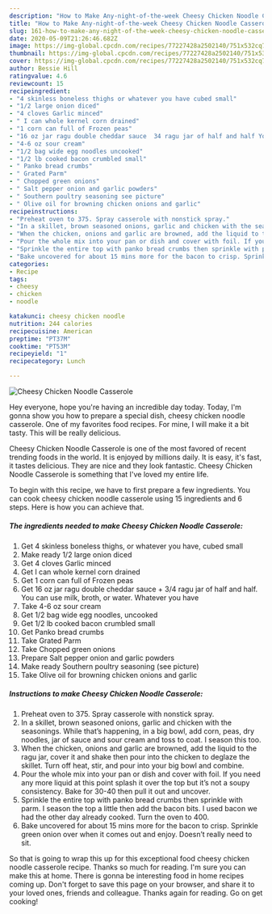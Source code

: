 ```yaml
---
description: "How to Make Any-night-of-the-week Cheesy Chicken Noodle Casserole"
title: "How to Make Any-night-of-the-week Cheesy Chicken Noodle Casserole"
slug: 161-how-to-make-any-night-of-the-week-cheesy-chicken-noodle-casserole
date: 2020-05-09T21:26:46.682Z
image: https://img-global.cpcdn.com/recipes/77227428a2502140/751x532cq70/cheesy-chicken-noodle-casserole-recipe-main-photo.jpg
thumbnail: https://img-global.cpcdn.com/recipes/77227428a2502140/751x532cq70/cheesy-chicken-noodle-casserole-recipe-main-photo.jpg
cover: https://img-global.cpcdn.com/recipes/77227428a2502140/751x532cq70/cheesy-chicken-noodle-casserole-recipe-main-photo.jpg
author: Bessie Hill
ratingvalue: 4.6
reviewcount: 15
recipeingredient:
- "4 skinless boneless thighs or whatever you have cubed small"
- "1/2 large onion diced"
- "4 cloves Garlic minced"
- " I can whole kernel corn drained"
- "1 corn can full of Frozen peas"
- "16 oz jar ragu double cheddar sauce  34 ragu jar of half and half You can use milk broth or water Whatever you have"
- "4-6 oz sour cream"
- "1/2 bag wide egg noodles uncooked"
- "1/2 lb cooked bacon crumbled small"
- " Panko bread crumbs"
- " Grated Parm"
- " Chopped green onions"
- " Salt pepper onion and garlic powders"
- " Southern poultry seasoning see picture"
- " Olive oil for browning chicken onions and garlic"
recipeinstructions:
- "Preheat oven to 375. Spray casserole with nonstick spray."
- "In a skillet, brown seasoned onions, garlic and chicken with the seasonings. While that’s happening, in a big bowl, add corn, peas, dry noodles, jar of sauce and sour cream and toss to coat. I season this too."
- "When the chicken, onions and garlic are browned, add the liquid to the ragu jar, cover it and shake then pour into the chicken to deglaze the skillet. Turn off heat, stir, and pour into your big bowl and combine."
- "Pour the whole mix into your pan or dish and cover with foil. If you need any more liquid at this point splash it over the top but it’s not a soupy consistency. Bake for 30-40 then pull it out and uncover."
- "Sprinkle the entire top with panko bread crumbs then sprinkle with parm. I season the top a little then add the bacon bits. I used bacon we had the other day already cooked. Turn the oven to 400."
- "Bake uncovered for about 15 mins more for the bacon to crisp. Sprinkle green onion over when it comes out and enjoy. Doesn’t really need to sit."
categories:
- Recipe
tags:
- cheesy
- chicken
- noodle

katakunci: cheesy chicken noodle 
nutrition: 244 calories
recipecuisine: American
preptime: "PT37M"
cooktime: "PT53M"
recipeyield: "1"
recipecategory: Lunch

---
```



![Cheesy Chicken Noodle Casserole](https://img-global.cpcdn.com/recipes/77227428a2502140/751x532cq70/cheesy-chicken-noodle-casserole-recipe-main-photo.jpg)

Hey everyone, hope you're having an incredible day today. Today, I'm gonna show you how to prepare a special dish, cheesy chicken noodle casserole. One of my favorites food recipes. For mine, I will make it a bit tasty. This will be really delicious.

Cheesy Chicken Noodle Casserole is one of the most favored of recent trending foods in the world. It is enjoyed by millions daily. It is easy, it's fast, it tastes delicious. They are nice and they look fantastic. Cheesy Chicken Noodle Casserole is something that I've loved my entire life.




To begin with this recipe, we have to first prepare a few ingredients. You can cook cheesy chicken noodle casserole using 15 ingredients and 6 steps. Here is how you can achieve that.

<!--inarticleads1-->

##### The ingredients needed to make Cheesy Chicken Noodle Casserole:

1. Get 4 skinless boneless thighs, or whatever you have, cubed small
1. Make ready 1/2 large onion diced
1. Get 4 cloves Garlic minced
1. Get  I can whole kernel corn drained
1. Get 1 corn can full of Frozen peas
1. Get 16 oz jar ragu double cheddar sauce + 3/4 ragu jar of half and half. You can use milk, broth, or water. Whatever you have
1. Take 4-6 oz sour cream
1. Get 1/2 bag wide egg noodles, uncooked
1. Get 1/2 lb cooked bacon crumbled small
1. Get  Panko bread crumbs
1. Take  Grated Parm
1. Take  Chopped green onions
1. Prepare  Salt pepper onion and garlic powders
1. Make ready  Southern poultry seasoning (see picture)
1. Take  Olive oil for browning chicken onions and garlic




<!--inarticleads2-->

##### Instructions to make Cheesy Chicken Noodle Casserole:

1. Preheat oven to 375. Spray casserole with nonstick spray.
1. In a skillet, brown seasoned onions, garlic and chicken with the seasonings. While that’s happening, in a big bowl, add corn, peas, dry noodles, jar of sauce and sour cream and toss to coat. I season this too.
1. When the chicken, onions and garlic are browned, add the liquid to the ragu jar, cover it and shake then pour into the chicken to deglaze the skillet. Turn off heat, stir, and pour into your big bowl and combine.
1. Pour the whole mix into your pan or dish and cover with foil. If you need any more liquid at this point splash it over the top but it’s not a soupy consistency. Bake for 30-40 then pull it out and uncover.
1. Sprinkle the entire top with panko bread crumbs then sprinkle with parm. I season the top a little then add the bacon bits. I used bacon we had the other day already cooked. Turn the oven to 400.
1. Bake uncovered for about 15 mins more for the bacon to crisp. Sprinkle green onion over when it comes out and enjoy. Doesn’t really need to sit.




So that is going to wrap this up for this exceptional food cheesy chicken noodle casserole recipe. Thanks so much for reading. I'm sure you can make this at home. There is gonna be interesting food in home recipes coming up. Don't forget to save this page on your browser, and share it to your loved ones, friends and colleague. Thanks again for reading. Go on get cooking!
